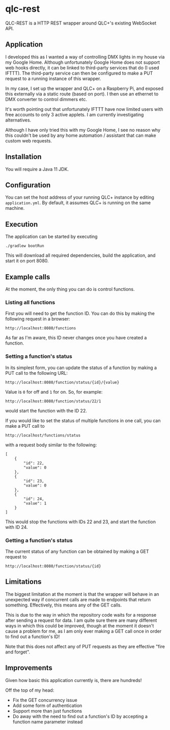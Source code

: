# qlc-rest

QLC-REST is a HTTP REST wrapper around QLC+'s existing WebSocket API.

## Application

I developed this as I wanted a way of controlling DMX lights in my house via my Google Home. Although unfortunately Google Home does not support web hooks directly, it can be linked to third-party services that do (I used IFTTT). The third-party service can then be configured to make a PUT request to a running instance of this wrapper.

In my case, I set up the wrapper and QLC+ on a Raspberry Pi, and exposed this externally via a static route (based on port). I then use an ethernet to DMX converter to control dimmers etc.

It's worth pointing out that unfortunately IFTTT have now limited users with free accounts to only 3 active applets. I am currently investigating alternatives.

Although I have only tried this with my Google Home, I see no reason why this couldn't be used by any home automation / assistant that can make custom web requests.

## Installation

You will require a Java 11 JDK.

## Configuration

You can set the host address of your running QLC+ instance by editing `application.yml`. By default, it assumes QLC+ is running on the same machine.

## Execution

The application can be started by executing

```
./gradlew bootRun
```

This will download all required dependencies, build the application, and start it on port 8080.

## Example calls

At the moment, the only thing you can do is control functions. 

### Listing all functions

First you will need to get the function ID. You can do this by making the following request in a browser:

```
http://localhost:8080/functions
```

As far as I'm aware, this ID never changes once you have created a function.

### Setting a function's status

In its simplest form, you can update the status of a function by making a PUT call to the following URL:

```
http://localhost:8080/function/status/{id}/{value}
```

Value is `0` for off and `1` for on. So, for example:

```
http://localhost:8080/function/status/22/1
```

would start the function with the ID 22.

If you would like to set the status of multiple functions in one call, you can make a PUT call to

```
http://localhost/functions/status
```

with a request body similar to the following:

```
[
    {
        "id": 22,
        "value": 0
    },
    {
        "id": 23,
        "value": 0
    },
    {
        "id": 24,
        "value": 1
    }
]
```

This would stop the functions with IDs 22 and 23, and start the function with ID 24.

### Getting a function's status

The current status of any function can be obtained by making a GET request to

```
http://localhost:8080/function/status/{id}
```

## Limitations

The biggest limitation at the moment is that the wrapper will behave in an unexpected way if concurrent calls are made to endpoints that return something. Effectively, this means any of the GET calls.

This is due to the way in which the repository code waits for a response after sending a request for data.  I am quite sure there are many different ways in which this could be improved, though at the moment it doesn't cause a problem for me, as I am only ever making a GET call once in order to find out a function's ID!

Note that this does not affect any of PUT requests as they are effective "fire and forget".

## Improvements

Given how basic this application currently is, there are hundreds!

Off the top of my head:

- Fix the GET concurrency issue
- Add some form of authentication
- Support more than just functions
- Do away with the need to find out a function's ID by accepting a function name parameter instead
